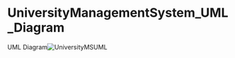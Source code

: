 # UniversityManagementSystem_UML_Diagram
UML Diagram![UniversityMSUML](https://user-images.githubusercontent.com/78684394/129797360-e899ecc7-6ec5-4a91-b79f-f9a39ccb3fe1.png)

